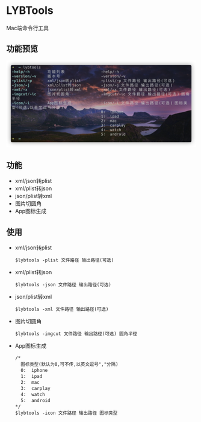 # LYBTools

Mac端命令行工具

## 功能预览

![preview](https://raw.githubusercontent.com/liyb93/LYBTools/main/preview.png)

## 功能

- xml/json转plist
- xml/plist转json
- json/plist转xml
- 图片切圆角
- App图标生成

## 使用

- xml/json转plist

  ```shell
  $lybtools -plist 文件路径 输出路径(可选)
  ```

- xml/plist转json

  ```shell
  $lybtools -json 文件路径 输出路径(可选)
  ```

- json/plist转xml

  ```shell
  $lybtools -xml 文件路径 输出路径(可选)
  ```

- 图片切圆角

  ```shell
  $lybtools -imgcut 文件路径 输出路径(可选) 圆角半径
  ```

- App图标生成

  ```shell
  /*
  	图标类型(默认为0,可不传,以英文逗号","分隔)
  	0:  iphone
  	1:  ipad
  	2:  mac
  	3:  carplay
  	4:  watch
  	5:  android
  */
  $lybtools -icon 文件路径 输出路径 图标类型
  ```

